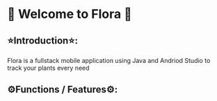 # 🌱 Welcome to Flora 🌱


## ⭐Introduction⭐:

Flora is a fullstack mobile application using Java and Andriod Studio to track your plants every need

## ⚙️Functions / Features⚙️:




